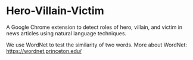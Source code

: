 # Hero-Villain-Victim
A Google Chrome extension to detect roles of hero, villain, and victim in news articles using natural language techniques. 

We use WordNet to test the similarity of two words.
More about WordNet: https://wordnet.princeton.edu/
